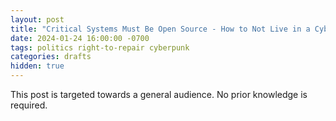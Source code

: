 ```yaml
---
layout: post
title: "Critical Systems Must Be Open Source - How to Not Live in a Cyberpunk Dystopia #02"
date: 2024-01-24 16:00:00 -0700
tags: politics right-to-repair cyberpunk
categories: drafts
hidden: true
--- 
```


This post is targeted towards a general audience. No prior knowledge is required. 


